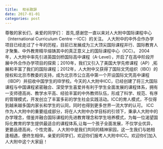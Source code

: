 ```yaml
---
title:  校长致辞
date: 2017-01-01
categories: post
---
```


尊敬的家长们，亲爱的同学们：
首先,感谢您一直以来对人大附中国际课程中心（International Curriculum Centre --ICC）的关注。
人大附中的中外合作办学项目已经走过了十年的历程，目前已发展成为三大顶尖国际课程并行、国际教育人才聚集、中外教育精华熔铸其中的真正意义上的国际课程中心（ICC）。
2004年，人大附中率先引进英国剑桥国际高中课程（A-Level），开启了在高中阶段开展中外合作办学项目的探索；2010年，我们又引入了美国大学先修课程（AP）,拓展和丰富了我们的国际课程；2012年，人大附中又获得了国际文凭组织（IBO）的授权和北京市教委的支持，成为北京市公立高中第一个开设国际文凭高中课程（IBDP）并招收中国学生的IB学校。今天的人大附中ICC，已经创建了将三大国际课程与中国课程紧密融合、深受学生喜爱并有利于学生全面发展的课程体系，拥有一支师德高尚、教学水平高、经验丰富的中外教师队伍，形成了科学、规范、有序的管理模式，开发创立了丰富多彩的学生社会实践活动。ICC的育人模式，不仅得到越来越多国内家长和学生的认同，同时也得到更多世界一流大学的认可。
ICC作为人大附中的重要组成部分，将在人大附中办学目标的引领下，秉承人大附中的办学理念，借鉴并融合国际课程的先进教育理念和学生培养模式，为每一位渴望国际化教育的学生提供最适合的课程体系,让每一个孩子全面发展，不仅学业优异，更要品德高尚，个性完善。
人大附中是我们共同的精神家园，这一生我们与她相逢相遇，便终生相伴。亲爱的同学们，欢迎你们报考人大附中ICC。欢迎你们加入人大附中这个大家庭！
